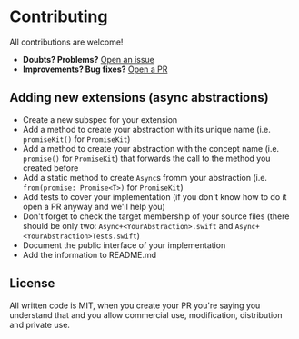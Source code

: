# Contributing

All contributions are welcome!

- **Doubts? Problems?** [Open an issue](https://github.com/fpg1503/Asynchronous/issues/new)
- **Improvements? Bug fixes?** [Open a PR](https://github.com/fpg1503/Asynchronous/compare)

## Adding new extensions (async abstractions)
- Create a new subspec for your extension
- Add a method to create your abstraction with its unique name (i.e. `promiseKit()` for `PromiseKit`)
- Add a method to create your abstraction with the concept name (i.e. `promise()` for `PromiseKit`) that forwards the call to the method you created before
- Add a static method to create `Async`s fromm your abstraction (i.e. `from(promise: Promise<T>)` for `PromiseKit`)
- Add tests to cover your implementation (if you don't know how to do it open a PR anyway and we'll help you)
- Don't forget to check the target membership of your source files (there should be only two: `Async+<YourAbstraction>.swift` and `Async+<YourAbstraction>Tests.swift`)
- Document the public interface of your implementation
- Add the information to README.md

## License
All written code is MIT, when you create your PR you're saying you understand that and you allow commercial use, modification, distribution and private use.